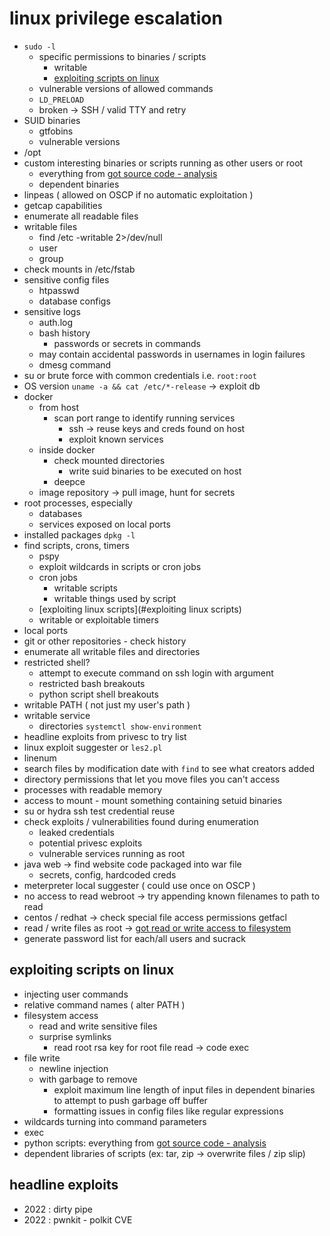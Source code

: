 # linux privilege escalation
- `sudo -l`
  - specific permissions to binaries / scripts
    - writable
    - [exploiting scripts on linux](linux.md#exploiting-scripts-on-linux)
  - vulnerable versions of allowed commands
  - `LD_PRELOAD`
  - broken -> SSH / valid TTY and retry
- SUID binaries
  - gtfobins
  - vulnerable versions
- /opt
- custom interesting binaries or scripts running as other users or root
  - everything from [got source code - analysis](../got-source-code.md#got-source-code---analysis)
  - dependent binaries
- linpeas ( allowed on OSCP if no automatic exploitation )
- getcap capabilities
- enumerate all readable files
- writable files
  - find /etc -writable 2>/dev/null
  - user
  - group
- check mounts in /etc/fstab
- sensitive config files
  - htpasswd
  - database configs
- sensitive logs
  - auth.log
  - bash history
    - passwords or secrets in commands
  - may contain accidental passwords in usernames in login failures
  - dmesg command
- su or brute force with common credentials i.e. `root:root`
- OS version `uname -a && cat /etc/*-release` -> exploit db
- docker
  - from host
    - scan port range to identify running services
      - ssh -> reuse keys and creds found on host
      - exploit known services
  - inside docker
    - check mounted directories
      - write suid binaries to be executed on host
    - deepce
  - image repository -> pull image, hunt for secrets
- root processes, especially
  - databases
  - services exposed on local ports
- installed packages `dpkg -l`
- find scripts, crons, timers
  - pspy
  - exploit wildcards in scripts or cron jobs
  - cron jobs
    - writable scripts
    - writable things used by script
  - [exploiting linux scripts](#exploiting linux scripts)
  - writable or exploitable timers
- local ports
- git or other repositories - check history
- enumerate all writable files and directories
- restricted shell?
  - attempt to execute command on ssh login with argument
  - restricted bash breakouts
  - python script shell breakouts
- writable PATH ( not just my user's path )
- writable service
  - directories `systemctl show-environment`
- headline exploits from privesc to try list
- linux exploit suggester or `les2.pl`
- linenum
- search files by modification date with `find` to see what creators added
- directory permissions that let you move files you can't access
- processes with readable memory
- access to mount - mount something containing setuid binaries
- su or hydra ssh test credential reuse
- check exploits / vulnerabilities found during enumeration
  - leaked credentials
  - potential privesc exploits
  - vulnerable services running as root
- java web -> find website code packaged into war file
  - secrets, config, hardcoded creds
- meterpreter local suggester ( could use once on OSCP )
- no access to read webroot -> try appending known filenames to path to read
- centos / redhat -> check special file access permissions getfacl
- read / write files as root -> [got read or write access to filesystem](hacking/to-try-lists/got-read-or-write-access-to-filesystem.md#got-read-or-write-access-to-filesystem)
- generate password list for each/all users and sucrack

## exploiting scripts on linux
- injecting user commands
- relative command names ( alter PATH )
- filesystem access
  - read and write sensitive files
  - surprise symlinks
    - read root rsa key for root file read -> code exec
- file write
  - newline injection
  - with garbage to remove
    - exploit maximum line length of input files in dependent binaries to attempt to push garbage off buffer
    - formatting issues in config files like regular expressions
- wildcards turning into command parameters
- exec
- python scripts: everything from [got source code - analysis](../got-source-code.md#got-source-code---analysis)
- dependent libraries of scripts (ex: tar, zip -> overwrite files / zip slip)

## headline exploits
- 2022 : dirty pipe
- 2022 : pwnkit - polkit CVE
